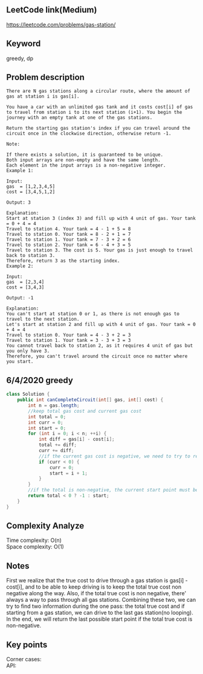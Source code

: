 ## LeetCode link(Medium)
https://leetcode.com/problems/gas-station/

## Keyword
greedy, dp

## Problem description
```
There are N gas stations along a circular route, where the amount of gas at station i is gas[i].

You have a car with an unlimited gas tank and it costs cost[i] of gas to travel from station i to its next station (i+1). You begin the journey with an empty tank at one of the gas stations.

Return the starting gas station's index if you can travel around the circuit once in the clockwise direction, otherwise return -1.

Note:

If there exists a solution, it is guaranteed to be unique.
Both input arrays are non-empty and have the same length.
Each element in the input arrays is a non-negative integer.
Example 1:

Input: 
gas  = [1,2,3,4,5]
cost = [3,4,5,1,2]

Output: 3

Explanation:
Start at station 3 (index 3) and fill up with 4 unit of gas. Your tank = 0 + 4 = 4
Travel to station 4. Your tank = 4 - 1 + 5 = 8
Travel to station 0. Your tank = 8 - 2 + 1 = 7
Travel to station 1. Your tank = 7 - 3 + 2 = 6
Travel to station 2. Your tank = 6 - 4 + 3 = 5
Travel to station 3. The cost is 5. Your gas is just enough to travel back to station 3.
Therefore, return 3 as the starting index.
Example 2:

Input: 
gas  = [2,3,4]
cost = [3,4,3]

Output: -1

Explanation:
You can't start at station 0 or 1, as there is not enough gas to travel to the next station.
Let's start at station 2 and fill up with 4 unit of gas. Your tank = 0 + 4 = 4
Travel to station 0. Your tank = 4 - 3 + 2 = 3
Travel to station 1. Your tank = 3 - 3 + 3 = 3
You cannot travel back to station 2, as it requires 4 unit of gas but you only have 3.
Therefore, you can't travel around the circuit once no matter where you start.
```
## 6/4/2020 greedy

```java
class Solution {
    public int canCompleteCircuit(int[] gas, int[] cost) {
        int n = gas.length;
        //keep total gas cost and current gas cost
        int total = 0;
        int curr = 0;
        int start = 0;
        for (int i = 0; i < n; ++i) {
            int diff = gas[i] - cost[i];
            total += diff;
            curr += diff;
            //if the current gas cost is negative, we need to try to repick the starting point
            if (curr < 0) {
                curr = 0;
                start = i + 1;
            }
        }
        //if the total is non-negative, the current start point must be a valid start point
        return total < 0 ? -1 : start;
    }
}
```

## Complexity Analyze
Time complexity: O(n)\
Space complexity: O(1)

## Notes
First we realize that the true cost to drive through a gas station is gas[i] - cost[i], and to be able to keep driving is to keep the total true cost non negative along the way. Also, if the total true cost is non negative, there' always a way to pass through all gas stations. Combining these two, we can try to find two information during the one pass: the total true cost and if starting from a gas station, we can drive to the last gas station(no looping). In the end, we will return the last possible start point if the total true cost is non-negative.

## Key points
Corner cases:\
API:
